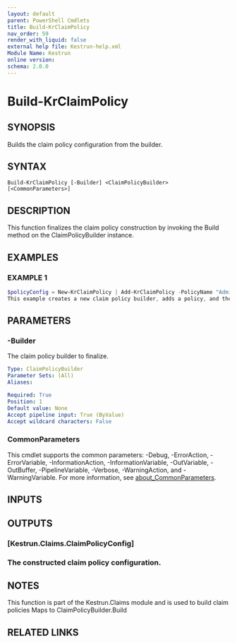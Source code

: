 ```yaml
---
layout: default
parent: PowerShell Cmdlets
title: Build-KrClaimPolicy
nav_order: 59
render_with_liquid: false
external help file: Kestrun-help.xml
Module Name: Kestrun
online version:
schema: 2.0.0
---
```


# Build-KrClaimPolicy

## SYNOPSIS
Builds the claim policy configuration from the builder.

## SYNTAX

```
Build-KrClaimPolicy [-Builder] <ClaimPolicyBuilder> [<CommonParameters>]
```

## DESCRIPTION
This function finalizes the claim policy construction by invoking the Build method on the ClaimPolicyBuilder instance.

## EXAMPLES

### EXAMPLE 1
```powershell
$policyConfig = New-KrClaimPolicy | Add-KrClaimPolicy -PolicyName "AdminOnly" -ClaimType "role" -AllowedValues "admin" | Build-KrClaimPolicy
This example creates a new claim policy builder, adds a policy, and then builds the claim policy configuration.
```

## PARAMETERS

### -Builder
The claim policy builder to finalize.

```yaml
Type: ClaimPolicyBuilder
Parameter Sets: (All)
Aliases:

Required: True
Position: 1
Default value: None
Accept pipeline input: True (ByValue)
Accept wildcard characters: False
```

### CommonParameters
This cmdlet supports the common parameters: -Debug, -ErrorAction, -ErrorVariable, -InformationAction, -InformationVariable, -OutVariable, -OutBuffer, -PipelineVariable, -Verbose, -WarningAction, and -WarningVariable. For more information, see [about_CommonParameters](http://go.microsoft.com/fwlink/?LinkID=113216).

## INPUTS

## OUTPUTS

### [Kestrun.Claims.ClaimPolicyConfig]
### The constructed claim policy configuration.
## NOTES
This function is part of the Kestrun.Claims module and is used to build claim policies
Maps to ClaimPolicyBuilder.Build

## RELATED LINKS
